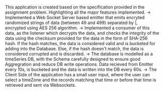 This application is created based on the specification provided in the assignment problem. 
Highlighting all the major features implemented.
-> Implemented a Web Socket Server based emitter that emits encryted randomized strings of data (between 49 and 499) separated by |, encrypted using AES 256 algorithm.
-> Implemented a consumer of this data, as the listener which decrypts the data, and checks the integrity of the data using the checksum provided for the data in the form of SHA-256 hash. 
  If the hash matches, the data is considered valid and is bucketed for adding into the Database. 
  Else, if the hash doesn't match, the data is considered corrupted and is discarded.
-> The database is modelled as a timeSeries DB, with the Schema carefully designed to ensure good Aggregration and reduce DB write operations. 
  Data recieved from Emitter every 10s, is bucketed and the data is written into the DB every 60s. 
-> The Client Side of the application has a small user input, where the user can select a timeZone and the records matching that time or before that time is retrieved and sent via Websockets. 
